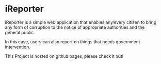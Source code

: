 # iReporter
iReporter is a simple web application that enables any/every citizen to bring any form of corruption to the notice of appropriate authorities and the general public.

In this case, users can also report on things that needs government intervention.

This Project is hosted on github pages, please check it out!
